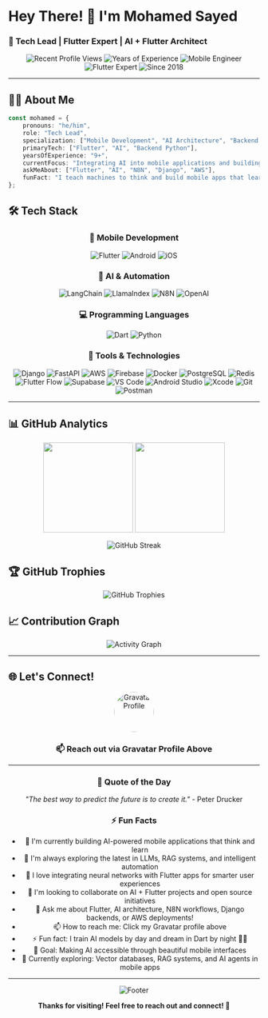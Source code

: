 # Hey There! 👋 I'm Mohamed Sayed
### 🚀 Tech Lead | Flutter Expert | AI + Flutter Architect

<div align="center">
  
![Recent Profile Views](https://komarev.com/ghpvc/?username=msayed-net&label=Profile%20Views&color=0e75b6&style=flat-square)
![Years of Experience](https://img.shields.io/badge/Experience-9+%20Years-brightgreen?style=flat-square)
![Mobile Engineer](https://img.shields.io/badge/Mobile-Engineer-success?style=flat-square)
![Flutter Expert](https://img.shields.io/badge/Flutter-Expert-02569B?style=flat-square&logo=flutter)
![Since 2018](https://img.shields.io/badge/Coding%20Since-2018-orange?style=flat-square)

</div>

---

## 🧑‍💻 About Me

```typescript
const mohamed = {
    pronouns: "he/him",
    role: "Tech Lead",
    specialization: ["Mobile Development", "AI Architecture", "Backend Systems"],
    primaryTech: ["Flutter", "AI", "Backend Python"],
    yearsOfExperience: "9+",
    currentFocus: "Integrating AI into mobile applications and building intelligent systems",
    askMeAbout: ["Flutter", "AI", "N8N", "Django", "AWS"],
    funFact: "I teach machines to think and build mobile apps that learn 🤖📱"
};
```

## 🛠️ Tech Stack

<div align="center">

### 📱 Mobile Development
![Flutter](https://img.shields.io/badge/Flutter-02569B?style=for-the-badge&logo=flutter&logoColor=white)
![Android](https://img.shields.io/badge/Android-3DDC84?style=for-the-badge&logo=android&logoColor=white)
![iOS](https://img.shields.io/badge/iOS-000000?style=for-the-badge&logo=ios&logoColor=white)

### 🤖 AI & Automation
![LangChain](https://img.shields.io/badge/LangChain-1C3C3C?style=for-the-badge&logo=langchain&logoColor=white)
![LlamaIndex](https://img.shields.io/badge/LlamaIndex-FF6B6B?style=for-the-badge&logo=llama&logoColor=white)
![N8N](https://img.shields.io/badge/N8N-EA4B71?style=for-the-badge&logo=n8n&logoColor=white)
![OpenAI](https://img.shields.io/badge/OpenAI-412991?style=for-the-badge&logo=openai&logoColor=white)

### 💻 Programming Languages
![Dart](https://img.shields.io/badge/Dart-0175C2?style=for-the-badge&logo=dart&logoColor=white)
![Python](https://img.shields.io/badge/Python-3776AB?style=for-the-badge&logo=python&logoColor=white)

### 🔧 Tools & Technologies
![Django](https://img.shields.io/badge/Django-092E20?style=for-the-badge&logo=django&logoColor=white)
![FastAPI](https://img.shields.io/badge/FastAPI-009688?style=for-the-badge&logo=FastAPI&logoColor=white)
![AWS](https://img.shields.io/badge/AWS-232F3E?style=for-the-badge&logo=amazon-aws&logoColor=white)
![Firebase](https://img.shields.io/badge/Firebase-FFCA28?style=for-the-badge&logo=firebase&logoColor=black)
![Docker](https://img.shields.io/badge/Docker-2496ED?style=for-the-badge&logo=docker&logoColor=white)
![PostgreSQL](https://img.shields.io/badge/PostgreSQL-316192?style=for-the-badge&logo=postgresql&logoColor=white)
![Redis](https://img.shields.io/badge/Redis-DC382D?style=for-the-badge&logo=redis&logoColor=white)
![Flutter Flow](https://img.shields.io/badge/FlutterFlow-02569B?style=for-the-badge&logo=flutter&logoColor=white)
![Supabase](https://img.shields.io/badge/Supabase-3ECF8E?style=for-the-badge&logo=supabase&logoColor=white)
![VS Code](https://img.shields.io/badge/VS%20Code-007ACC?style=for-the-badge&logo=visual-studio-code&logoColor=white)
![Android Studio](https://img.shields.io/badge/Android%20Studio-3DDC84?style=for-the-badge&logo=android-studio&logoColor=white)
![Xcode](https://img.shields.io/badge/Xcode-007ACC?style=for-the-badge&logo=xcode&logoColor=white)
![Git](https://img.shields.io/badge/Git-F05032?style=for-the-badge&logo=git&logoColor=white)
![Postman](https://img.shields.io/badge/Postman-FF6C37?style=for-the-badge&logo=postman&logoColor=white)

</div>

---

## 📊 GitHub Analytics

<div align="center">
  
<img height="180em" src="https://github-readme-stats.vercel.app/api?username=msayed-net&show_icons=true&theme=tokyonight&include_all_commits=true&count_private=true&hide_border=true"/>
<img height="180em" src="https://github-readme-stats.vercel.app/api/top-langs/?username=msayed-net&layout=compact&langs_count=8&theme=tokyonight&hide_border=true"/>

</div>

<div align="center">
  
![GitHub Streak](https://github-readme-streak-stats.herokuapp.com/?user=msayed-net&theme=tokyonight&hide_border=true)

</div>

## 🏆 GitHub Trophies
<div align="center">
  
![GitHub Trophies](https://github-profile-trophy.vercel.app/?username=msayed-net&theme=tokyonight&no-frame=true&column=7)

</div>

## 📈 Contribution Graph
<div align="center">
  
![Activity Graph](https://github-readme-activity-graph.vercel.app/graph?username=msayed-net&theme=tokyo-night&hide_border=true)

</div>

---

## 🌐 Let's Connect!

<div align="center">
  
<a href="https://gravatar.com/powerfulbeard9cba87f0d8" target="_blank">
  <img src="https://www.gravatar.com/avatar/9cba87f0d8?s=150&d=identicon" alt="Gravatar Profile" width="80" height="80" style="border-radius: 50%"/>
</a>

### 📫 Reach out via Gravatar Profile Above

</div>

---

<div align="center">
  
### 💭 Quote of the Day
*"The best way to predict the future is to create it."* - Peter Drucker

### ⚡ Fun Facts
- 🔭 I'm currently building AI-powered mobile applications that think and learn
- 🤖 I'm always exploring the latest in LLMs, RAG systems, and intelligent automation
- 🧠 I love integrating neural networks with Flutter apps for smarter user experiences
- 👯 I'm looking to collaborate on AI + Flutter projects and open source initiatives
- 💬 Ask me about Flutter, AI architecture, N8N workflows, Django backends, or AWS deployments!
- 📫 How to reach me: Click my Gravatar profile above
- ⚡ Fun fact: I train AI models by day and dream in Dart by night 🌙🤖
- 🎯 Goal: Making AI accessible through beautiful mobile interfaces
- 🚀 Currently exploring: Vector databases, RAG systems, and AI agents in mobile apps

</div>

---

<div align="center">
  
![Footer](https://capsule-render.vercel.app/api?type=waving&color=gradient&height=100&section=footer)

**Thanks for visiting! Feel free to reach out and connect! 🚀**

</div>
